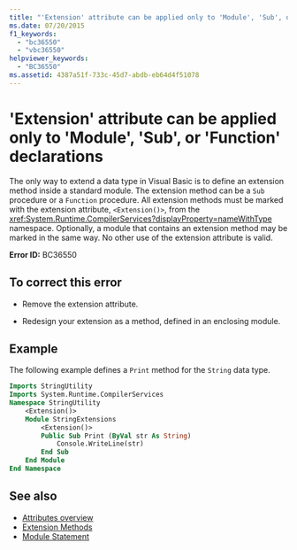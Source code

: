 ```yaml
---
title: "'Extension' attribute can be applied only to 'Module', 'Sub', or 'Function' declarations"
ms.date: 07/20/2015
f1_keywords: 
  - "bc36550"
  - "vbc36550"
helpviewer_keywords: 
  - "BC36550"
ms.assetid: 4387a51f-733c-45d7-abdb-eb64d4f51078
---
```

# 'Extension' attribute can be applied only to 'Module', 'Sub', or 'Function' declarations
The only way to extend a data type in Visual Basic is to define an extension method inside a standard module. The extension method can be a `Sub` procedure or a `Function` procedure. All extension methods must be marked with the extension attribute, `<Extension()>`, from the <xref:System.Runtime.CompilerServices?displayProperty=nameWithType> namespace. Optionally, a module that contains an extension method may be marked in the same way. No other use of the extension attribute is valid.  
  
 **Error ID:** BC36550  
  
## To correct this error  
  
- Remove the extension attribute.  
  
- Redesign your extension as a method, defined in an enclosing module.  
  
## Example  
 The following example defines a `Print` method for the `String` data type.  
  
```vb  
Imports StringUtility  
Imports System.Runtime.CompilerServices  
Namespace StringUtility  
    <Extension()>   
    Module StringExtensions  
        <Extension()>   
        Public Sub Print (ByVal str As String)  
            Console.WriteLine(str)  
        End Sub  
    End Module  
End Namespace  
```  
  
## See also

- [Attributes overview](../../../visual-basic/programming-guide/concepts/attributes/index.md)
- [Extension Methods](../../../visual-basic/programming-guide/language-features/procedures/extension-methods.md)
- [Module Statement](../../../visual-basic/language-reference/statements/module-statement.md)
